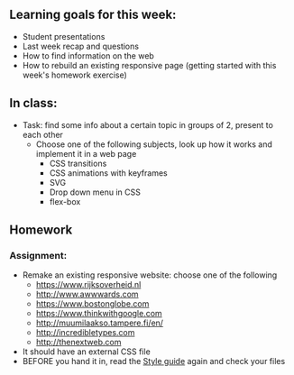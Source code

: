 ## Learning goals for this week:
 * Student presentations
 * Last week recap and questions
 * How to find information on the web
 * How to rebuild an existing responsive page (getting started with this week's homework exercise)


## In class:
 * Task: find some info about a certain topic in groups of 2, present to each other
   * Choose one of the following subjects, look up how it works and implement it in a web page
      * CSS transitions
      * CSS animations with keyframes
      * SVG
      * Drop down menu in CSS
      * flex-box

## Homework

### Assignment:
 * Remake an existing responsive website: choose one of the following
   * https://www.rijksoverheid.nl
   * http://www.awwwards.com
   * https://www.bostonglobe.com
   * https://www.thinkwithgoogle.com
   * http://muumilaakso.tampere.fi/en/
   * http://incredibletypes.com
   * http://thenextweb.com
 * It should have an external CSS file
 * BEFORE you hand it in, read the [Style guide](http://www.w3schools.com/html/html5_syntax.asp) again and check your files

